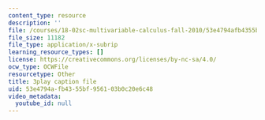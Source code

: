 ```yaml
---
content_type: resource
description: ''
file: /courses/18-02sc-multivariable-calculus-fall-2010/53e4794afb4355bf956103b0c20e6c48_j9GZjr05Heg.vtt
file_size: 11182
file_type: application/x-subrip
learning_resource_types: []
license: https://creativecommons.org/licenses/by-nc-sa/4.0/
ocw_type: OCWFile
resourcetype: Other
title: 3play caption file
uid: 53e4794a-fb43-55bf-9561-03b0c20e6c48
video_metadata:
  youtube_id: null
---
```

